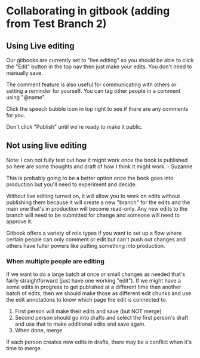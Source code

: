 # Collaborating in gitbook (adding from Test Branch 2)

## Using Live editing

Our gitbooks are currently set to "live editing" so you should be able to click the "Edit" button in the top nav then just make your edits. You don't need to manually save.&#x20;

The comment feature is also useful for communicating with others or setting a reminder for yourself. You can tag other people in a comment using "@name".&#x20;

Click the speech bubble icon in top right to see if there are any comments for you.

Don't click "Publish" until we're ready to make it public.&#x20;



## Not using live editing

Note: I can not fully test out how it might work once the book is published so here are some thoughts and draft of how I think it might work. - Suzanne

This is probably going to be a better option once the book goes into production but you'll need to experiment and decide.

Without live editing turned on, it will allow you to work on edits without publishing them because it will create a new "branch" for the edits and the main one that's in production will become read-only. Any new edits to the branch will need to be submitted for change and someone will need to approve it.&#x20;

Gitbook offers a variety of role types if you want to set up a flow where certain people can only comment or edit but can't push out changes and others have fuller powers like putting something into production.&#x20;

### When multiple people are editing

If we want to do a large batch at once or small changes as needed that's fairly straightforward (just have one working "edit"). If we might have a some edits in progress to get published at a different time than another batch of edits, then we should make those as different edit chunks and use the edit annotations to know which page the edit is connected to.&#x20;

1. First person will make their edits and save (but NOT merge)
2. Second person should go into drafts and select the first person's draft and use that to make additional edits and save again.
3. When done, merge

If each person creates new edits in drafts, there may be a conflict when it's time to merge.
